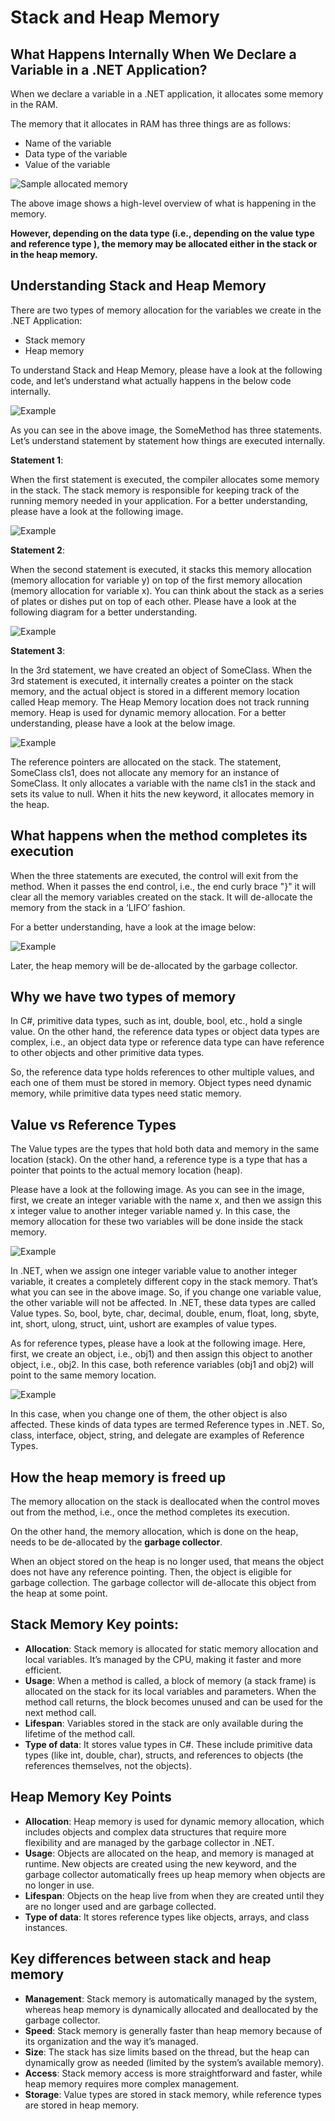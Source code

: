# Stack and Heap Memory

## What Happens Internally When We Declare a Variable in a .NET Application?
When we declare a variable in a .NET application, it allocates some memory in the RAM.

The memory that it allocates in RAM has three things are as follows:
- Name of the variable
- Data type of the variable
- Value of the variable

![Sample allocated memory](stack-heap-allocated-memory.png)

The above image shows a high-level overview of what is happening in the memory. 

**However, depending on the data type (i.e., depending on the value type and reference type ), 
the memory may be allocated either in the stack or in the heap memory.**

## Understanding Stack and Heap Memory
There are two types of memory allocation for the variables we create in the .NET Application:
- Stack memory
- Heap memory

To understand Stack and Heap Memory, please have a look at the following code, and let’s understand what actually 
happens in the below code internally.

![Example](stack-heap-img-1.png)

As you can see in the above image, the SomeMethod has three statements. Let’s understand statement by statement 
how things are executed internally.

**Statement 1**:

When the first statement is executed, the compiler allocates some memory in the stack. The stack memory is 
responsible for keeping track of the running memory needed in your application. For a better understanding, 
please have a look at the following image.

![Example](stack-heap-img-2.png)

**Statement 2**:

When the second statement is executed, it stacks this memory allocation (memory allocation for variable y) on top of 
the first memory allocation (memory allocation for variable x). You can think about the stack as a series of plates 
or dishes put on top of each other. Please have a look at the following diagram for a better understanding.

![Example](stack-heap-img-3.png)

**Statement 3**:

In the 3rd statement, we have created an object of SomeClass. When the 3rd statement is executed, it internally 
creates a pointer on the stack memory, and the actual object is stored in a different memory location called Heap 
memory. The Heap Memory location does not track running memory. Heap is used for dynamic memory allocation. For 
a better understanding, please have a look at the below image.

![Example](stack-heap-img-4.png)

The reference pointers are allocated on the stack. The statement, SomeClass cls1, does not allocate any memory for an 
instance of SomeClass. It only allocates a variable with the name cls1 in the stack and sets its value to null. 
When it hits the new keyword, it allocates memory in the heap.

## What happens when the method completes its execution
When the three statements are executed, the control will exit from the method. When it passes the end control, i.e., 
the end curly brace "}" it will clear all the memory variables created on the stack. It will de-allocate the memory 
from the stack in a ‘LIFO’ fashion.

For a better understanding, have a look at the image below:

![Example](stack-heap-img-5.png)

Later, the heap memory will be de-allocated by the garbage collector.

## Why we have two types of memory
In C#, primitive data types, such as int, double, bool, etc., hold a single value. On the other hand, the reference 
data types or object data types are complex, i.e., an object data type or reference data type can have reference 
to other objects and other primitive data types.

So, the reference data type holds references to other multiple values, and each one of them must be stored in memory. 
Object types need dynamic memory, while primitive data types need static memory.

## Value vs Reference Types
The Value types are the types that hold both data and memory in the same location (stack). On the other hand, a 
reference type is a type that has a pointer that points to the actual memory location (heap).

Please have a look at the following image. As you can see in the image, first, we create an integer variable with 
the name x, and then we assign this x integer value to another integer variable named y. In this case, the memory 
allocation for these two variables will be done inside the stack memory.

![Example](stack-heap-img-6.png)

In .NET, when we assign one integer variable value to another integer variable, it creates a completely different 
copy in the stack memory. That’s what you can see in the above image. So, if you change one variable value, the 
other variable will not be affected. In .NET, these data types are called Value types. So, bool, byte, char, decimal, 
double, enum, float, long, sbyte, int, short, ulong, struct, uint, ushort are examples of value types.


As for reference types, please have a look at the following image. Here, first, we create an object, i.e., obj1) and 
then assign this object to another object, i.e., obj2. In this case, both reference variables (obj1 and obj2)
will point to the same memory location.

![Example](stack-heap-img-7.png)

In this case, when you change one of them, the other object is also affected. These kinds of data types are 
termed Reference types in .NET. So, class, interface, object, string, and delegate are examples of Reference Types.

## How the heap memory is freed up
The memory allocation on the stack is deallocated when the control moves out from the method, 
i.e., once the method completes its execution.

On the other hand, the memory allocation, which is done on the heap, needs to be de-allocated by the 
**garbage collector**.

When an object stored on the heap is no longer used, that means the object does not have any reference pointing. 
Then, the object is eligible for garbage collection. The garbage collector will de-allocate this object from the 
heap at some point.

## Stack Memory Key points:
- **Allocation**: Stack memory is allocated for static memory allocation and local variables. It’s managed by the CPU, 
making it faster and more efficient.
- **Usage**: When a method is called, a block of memory (a stack frame) is allocated on the stack for its local 
variables and parameters. When the method call returns, the block becomes unused and can be used for the next 
method call.
- **Lifespan**: Variables stored in the stack are only available during the lifetime of the method call.
- **Type of data**: It stores value types in C#. These include primitive data types (like int, double, char), structs, 
and references to objects (the references themselves, not the objects).

## Heap Memory Key Points
- **Allocation**: Heap memory is used for dynamic memory allocation, which includes objects and complex data 
structures that require more flexibility and are managed by the garbage collector in .NET.
- **Usage**: Objects are allocated on the heap, and memory is managed at runtime. New objects are created using the 
new keyword, and the garbage collector automatically frees up heap memory when objects are no longer in use.
- **Lifespan**: Objects on the heap live from when they are created until they are no longer used and are garbage 
collected.
- **Type of data**: It stores reference types like objects, arrays, and class instances.

## Key differences between stack and heap memory
- **Management**: Stack memory is automatically managed by the system, whereas heap memory is dynamically allocated 
and deallocated by the garbage collector.
- **Speed**: Stack memory is generally faster than heap memory because of its organization and the way it’s managed.
- **Size**: The stack has size limits based on the thread, but the heap can dynamically grow as needed 
(limited by the system’s available memory).
- **Access**: Stack memory access is more straightforward and faster, while heap memory requires more 
complex management.
- **Storage**: Value types are stored in stack memory, while reference types are stored in heap memory.